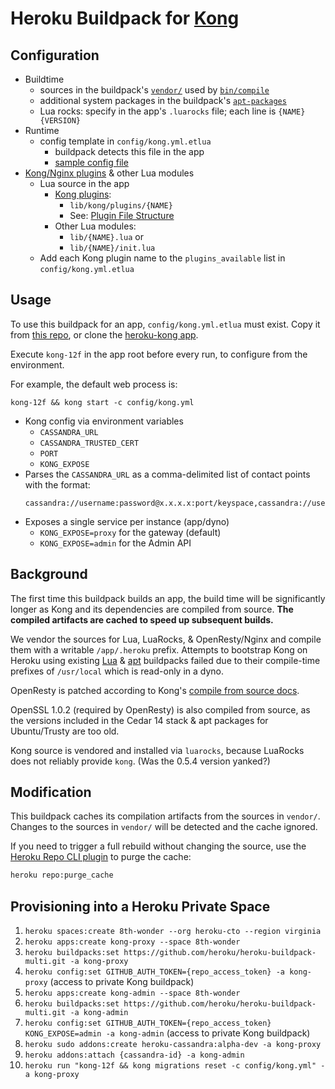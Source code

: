 Heroku Buildpack for [Kong](https://getkong.org)
=========================

Configuration
-------------

* Buildtime 
  * sources in the buildpack's [`vendor/`](vendor) used by [`bin/compile`](bin/compile)
  * additional system packages in the buildpack's [`apt-packages`](apt-packages)
  * Lua rocks: specify in the app's `.luarocks` file; each line is `{NAME} {VERSION}`
* Runtime
  * config template in `config/kong.yml.etlua`
    * buildpack detects this file in the app
    * [sample config file](config/kong.yml.etlua.sample)
* [Kong/Nginx plugins](https://getkong.org/docs/0.5.x/plugin-development/) & other Lua modules
  * Lua source in the app
    * [Kong plugins](https://getkong.org/docs/0.5.x/plugin-development/):
      * `lib/kong/plugins/{NAME}`
      * See: [Plugin File Structure](https://getkong.org/docs/0.5.x/plugin-development/file-structure/)
    * Other Lua modules:
      * `lib/{NAME}.lua` or
      * `lib/{NAME}/init.lua`
  * Add each Kong plugin name to the `plugins_available` list in `config/kong.yml.etlua` 

Usage
-----
To use this buildpack for an app, `config/kong.yml.etlua` must exist. Copy it from [this repo](config/kong.yml.etlua), or clone the [heroku-kong app](https://github.com/heroku/heroku-kong).

Execute `kong-12f` in the app root before every run, to configure from the environment.

For example, the default web process is:
```
kong-12f && kong start -c config/kong.yml
```

* Kong config via environment variables
  * `CASSANDRA_URL`
  * `CASSANDRA_TRUSTED_CERT`
  * `PORT`
  * `KONG_EXPOSE`
* Parses the `CASSANDRA_URL` as a comma-delimited list of contact points with the format:
  ```
  cassandra://username:password@x.x.x.x:port/keyspace,cassandra://username:password@y.y.y.y:port/keyspace
  ```
* Exposes a single service per instance (app/dyno)
  * `KONG_EXPOSE=proxy` for the gateway (default)
  * `KONG_EXPOSE=admin` for the Admin API


Background
----------
The first time this buildpack builds an app, the build time will be significantly longer as Kong and its dependencies are compiled from source. **The compiled artifacts are cached to speed up subsequent builds.**

We vendor the sources for Lua, LuaRocks, & OpenResty/Nginx and compile them with a writable `/app/.heroku` prefix. Attempts to bootstrap Kong on Heroku using existing [Lua](https://github.com/leafo/heroku-buildpack-lua) & [apt](https://github.com/heroku/heroku-buildpack-apt) buildpacks failed due to their compile-time prefixes of `/usr/local` which is read-only in a dyno.

OpenResty is patched according to Kong's [compile from source docs](https://getkong.org/install/source/).

OpenSSL 1.0.2 (required by OpenResty) is also compiled from source, as the versions included in the Cedar 14 stack & apt packages for Ubuntu/Trusty are too old.

Kong source is vendored and installed via `luarocks`, because LuaRocks does not reliably provide `kong`. (Was the 0.5.4 version yanked?)


Modification
------------
This buildpack caches its compilation artifacts from the sources in `vendor/`. Changes to the sources in `vendor/` will be detected and the cache ignored.

If you need to trigger a full rebuild without changing the source, use the [Heroku Repo CLI plugin](https://github.com/heroku/heroku-repo) to purge the cache:

```bash
heroku repo:purge_cache
```


Provisioning into a Heroku Private Space
----------------------------------------

1. `heroku spaces:create 8th-wonder --org heroku-cto --region virginia`
1. `heroku apps:create kong-proxy --space 8th-wonder`
1. `heroku buildpacks:set https://github.com/heroku/heroku-buildpack-multi.git -a kong-proxy`
1. `heroku config:set GITHUB_AUTH_TOKEN={repo_access_token} -a kong-proxy` (access to private Kong buildpack)
1. `heroku apps:create kong-admin --space 8th-wonder`
1. `heroku buildpacks:set https://github.com/heroku/heroku-buildpack-multi.git -a kong-admin`
1. `heroku config:set GITHUB_AUTH_TOKEN={repo_access_token} KONG_EXPOSE=admin -a kong-admin` (access to private Kong buildpack)
1. `heroku sudo addons:create heroku-cassandra:alpha-dev -a kong-proxy`
1. `heroku addons:attach {cassandra-id} -a kong-admin`
1. `heroku run "kong-12f && kong migrations reset -c config/kong.yml" -a kong-proxy`

